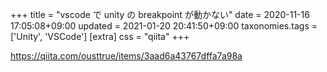 +++
title = "vscode で unity の breakpoint が動かない"
date = 2020-11-16 17:05:08+09:00
updated = 2021-01-20 20:41:50+09:00
taxonomies.tags = ['Unity', 'VSCode']
[extra]
css = "qiita"
+++

<https://qiita.com/ousttrue/items/3aad6a43767dffa7a98a>



